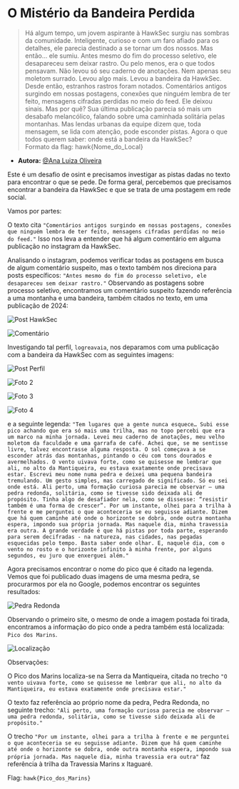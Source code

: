 # O Mistério da Bandeira Perdida

> Há algum tempo, um jovem aspirante à HawkSec surgiu nas sombras da comunidade. Inteligente, curioso e com um faro afiado para os detalhes, ele parecia destinado a se tornar um dos nossos. Mas então... ele sumiu.
Antes mesmo do fim do processo seletivo, ele desapareceu sem deixar rastro. Ou pelo menos, era o que todos pensavam.
Não levou só seu caderno de anotações.
Nem apenas seu moletom surrado.
Levou algo mais.
Levou a bandeira da HawkSec.
Desde então, estranhos rastros foram notados. Comentários antigos surgindo em nossas postagens, conexões que ninguém lembra de ter feito, mensagens cifradas perdidas no meio do feed. Ele deixou sinais. Mas por quê?
Sua última publicação parecia só mais um desabafo melancólico, falando sobre uma caminhada solitária pelas montanhas. Mas lendas urbanas da equipe dizem que, toda mensagem, se lida com atenção, pode esconder pistas.
Agora o que todos querem saber: onde está a bandeira da HawkSec?  
Formato da flag: hawk{Nome_do_Local}

- **Autora:** [@Ana Luiza Oliveira](https://github.com/Ana-Luiza-Oliveira)

Este é um desafio de osint e precisamos investigar as pistas dadas no texto para encontrar o que se pede. De forma geral, percebemos que precisamos encontrar a bandeira da HawkSec e que se trata de uma postagem em rede social. 

Vamos por partes:

O texto cita `"Comentários antigos surgindo em nossas postagens, conexões que ninguém lembra de ter feito, mensagens cifradas perdidas no meio do feed."` Isso nos leva a entender que há algum comentário em alguma publicação no instagram da HawkSec. 

Analisando o instagram, podemos verificar todas as postagens em busca de algum comentário suspeito, mas o texto também nos direciona para posts específicos: `"Antes mesmo do fim do processo seletivo, ele desapareceu sem deixar rastro."` Observando as postagens sobre processo seletivo, encontramos um comentário suspeito fazendo referência a uma montanha e uma bandeira, também citados no texto, em uma publicação de 2024: 

![Post HawkSec](assets/post_hawk.jpeg)

![Comentário](assets/comentario.jpeg)

Investigando tal perfil, `logreavaia`, nos deparamos com uma publicação com a bandeira da HawkSec com as seguintes imagens:


![Post Perfil](assets/post_perfil.jpeg)

![Foto 2](assets/foto2.jpeg)

![Foto 3](assets/foto3.jpeg)

![Foto 4](assets/foto4.jpeg)

e a seguinte legenda: `"Tem lugares que a gente nunca esquece…
Subi esse pico achando que era só mais uma trilha, mas no topo percebi que era um marco na minha jornada.
Levei meu caderno de anotações, meu velho moletom da faculdade e uma garrafa de café. Achei que, se me sentisse livre, talvez encontrasse alguma resposta.
O sol começava a se esconder atrás das montanhas, pintando o céu com tons dourados e avermelhados. O vento uivava forte, como se quisesse me lembrar que ali, no alto da Mantiqueira, eu estava exatamente onde precisava estar.
Escrevi meu nome numa pedra e deixei uma pequena bandeira tremulando. Um gesto simples, mas carregado de significado. Só eu sei onde está.
Ali perto, uma formação curiosa parecia me observar — uma pedra redonda, solitária, como se tivesse sido deixada ali de propósito. Tinha algo de desafiador nela, como se dissesse: “resistir também é uma forma de crescer”.
Por um instante, olhei para a trilha à frente e me perguntei o que aconteceria se eu seguisse adiante. Dizem que há quem caminhe até onde o horizonte se dobra, onde outra montanha espera, impondo sua própria jornada. Mas naquele dia, minha travessia era outra.
A grande verdade é que há pistas por toda parte, esperando para serem decifradas - na natureza, nas cidades, nas pegadas esquecidas pelo tempo. Basta saber onde olhar.
E, naquele dia, com o vento no rosto e o horizonte infinito à minha frente, por alguns segundos, eu juro que enxerguei além."`

Agora precisamos encontrar o nome do pico que é citado na legenda. Vemos que foi publicado duas imagens de uma mesma pedra, se procurarmos por ela no Google, podemos encontrar os seguintes resultados:

![Pedra Redonda](assets/pedra_redonda.png)

Observando o primeiro site, o mesmo de onde a imagem postada foi tirada, encontramos a informação do pico onde a pedra também está localizada: `Pico dos Marins`. 

![Localização](assets/localizacao.png)

Observações:

O Pico dos Marins localiza-se na Serra da Mantiqueira, citada no trecho `"O vento uivava forte, como se quisesse me lembrar que ali, no alto da Mantiqueira, eu estava exatamente onde precisava estar."`

O texto faz referência ao próprio nome da pedra, Pedra Redonda, no seguinte trecho: `"Ali perto, uma formação curiosa parecia me observar — uma pedra redonda, solitária, como se tivesse sido deixada ali de propósito."`

O trecho `"Por um instante, olhei para a trilha à frente e me perguntei o que aconteceria se eu seguisse adiante. Dizem que há quem caminhe até onde o horizonte se dobra, onde outra montanha espera, impondo sua própria jornada. Mas naquele dia, minha travessia era outra"` faz referência à trilha da Travessia Marins x Itaguaré. 

Flag: `hawk{Pico_dos_Marins}`